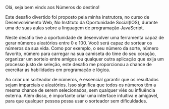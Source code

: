 Olá, seja bem vindx aos Números do destino! 

Este desafio divertido foi proposto pela minha instrutora, no curso de Desenvolvimento Web, No Instituto da Oportunidade Social(IOS), durante uma de suas aulas sobre a linguagem de programação JavaScript.

Neste desafio tive a oportunidade de desenvolver uma ferramenta capaz de gerar números aleatórios entre 0 e 100. Você será capaz de sortear os números da sua vida. Como por exemplo, o seu número da sorte, número favorito, número para carregar na sua camiseta do time do seu coração, organizar um sorteio entre amigos ou qualquer outra aplicação que exija um processo justo de seleção, este desafio me proporcionou a chance de exercitar as habilidades em programação e lógica.

Ao criar um sorteador de números, é essencial garantir que os resultados sejam imparciais e aleatórios. Isso significa que todos os números têm a mesma chance de serem selecionados, sem qualquer viés ou influência externa. Além disso, é importante criar uma interface intuitiva e amigável, para que qualquer pessoa possa usar o sorteador sem dificuldades.
